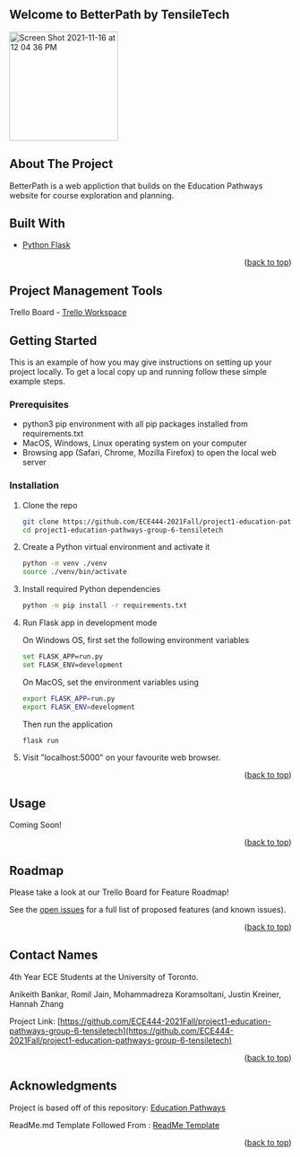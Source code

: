 ## Welcome to BetterPath by TensileTech

<img width="194" alt="Screen Shot 2021-11-16 at 12 04 36 PM" src="https://user-images.githubusercontent.com/47369363/142031474-f7f79cb3-11e0-4f33-9348-64787bc2f14a.png">


<!-- ABOUT THE PROJECT -->
## About The Project
BetterPath is a web appliction that builds on the Education Pathways website for course exploration and planning. 

## Built With

* [Python Flask](https://flask.palletsprojects.com/en/2.0.x/)

<p align="right">(<a href="#top">back to top</a>)</p>

## Project Management Tools

Trello Board - [Trello Workspace](https://trello.com/b/36RbXYxA/ece444-tensiletech)


<!-- GETTING STARTED -->
## Getting Started

This is an example of how you may give instructions on setting up your project locally.
To get a local copy up and running follow these simple example steps.

### Prerequisites

- python3 pip environment with all pip packages installed from requirements.txt
- MacOS, Windows, Linux operating system on your computer
- Browsing app (Safari, Chrome, Mozilla Firefox) to open the local web server

### Installation

1. Clone the repo
   ```sh
   git clone https://github.com/ECE444-2021Fall/project1-education-pathways-group-6-tensiletech.git
   cd project1-education-pathways-group-6-tensiletech
   ```

2. Create a Python virtual environment and activate it

    ```sh
    python -m venv ./venv
    source ./venv/bin/activate
    ```

3. Install required Python dependencies

    ```sh
    python -m pip install -r requirements.txt
    ```

4. Run Flask app in development mode

    On Windows OS, first set the following environment variables
    ```sh
    set FLASK_APP=run.py
    set FLASK_ENV=development
    ```
    On MacOS, set the environment variables using
    ```sh
    export FLASK_APP=run.py
    export FLASK_ENV=development
    ```
    Then run the application
    ```sh
    flask run
    ```
5. Visit "localhost:5000" on your favourite web browser.


<p align="right">(<a href="#top">back to top</a>)</p>


<!-- USAGE EXAMPLES -->
## Usage

Coming Soon!

<p align="right">(<a href="#top">back to top</a>)</p>


<!-- ROADMAP -->
## Roadmap

Please take a look at our Trello Board for Feature Roadmap!

See the [open issues](https://github.com/ECE444-2021Fall/project1-education-pathways-group-6-tensiletech/issues) for a full list of proposed features (and known issues).

<p align="right">(<a href="#top">back to top</a>)</p>


<!-- CONTACT -->
## Contact Names

4th Year ECE Students at the University of Toronto. 

Anikeith Bankar,
Romil Jain,
Mohammadreza Koramsoltani,
Justin Kreiner,
Hannah Zhang

Project Link: [https://github.com/ECE444-2021Fall/project1-education-pathways-group-6-tensiletech](https://github.com/ECE444-2021Fall/project1-education-pathways-group-6-tensiletech)

<p align="right">(<a href="#top">back to top</a>)</p>


<!-- ACKNOWLEDGMENTS -->
## Acknowledgments

Project is based off of this repository: [Education Pathways](https://github.com/nelaturuk/education_pathways)

ReadMe.md Template Followed From : [ReadMe Template](https://github.com/othneildrew/Best-README-Template)

<p align="right">(<a href="#top">back to top</a>)</p>

